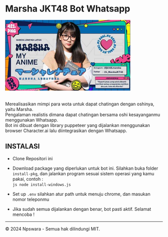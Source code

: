 ### <h1> Marsha JKT48 Bot Whatsapp </h1>
<img src="./Asset/img-vid/marsha.jpg" alt="MarshaJKT48" width="400">
<br>
<p> <br> Merealisasikan mimpi para wota untuk dapat chatingan dengan oshinya, yaitu Marsha. <br> Pengalaman realistis dimana dapat chatingan bersama oshi kesayanganmu menggunakan Whatsapp.<br> Bot ini dibuat dengan library puppeteer yang dijalankan menggunakan browser Character.ai lalu diintegrasikan dengan Whatsapp.</p>

### <h2> INSTALASI </h2>
- Clone Repositori ini

- Download package yang diperlukan untuk bot ini. Silahkan buka folder `install-pkg`, dan jalankan program sesuai sistem operasi yang kamu pakai, contoh : <br> ```js node install-windows.js```

- Set up `.env` silahkan atur path untuk menuju chrome, dan masukan nomor teleponmu

- Jika sudah semua dijalankan dengan benar, bot pasti aktif. Selamat mencoba !

---

© 2024 Npswara - Semua hak dilindungi MIT.
